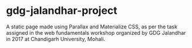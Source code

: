 # gdg-jalandhar-project
 A static page made using Parallax and Materialize CSS, as per the task assigned in the web fundamentals workshop organized by GDG Jalandhar in 2017 at Chandigarh University, Mohali.
